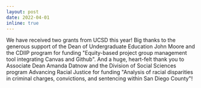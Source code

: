 ```yaml
---
layout: post
date: 2022-04-01
inline: true
---
```

We have received two grants from UCSD this year! Big thanks to the generous support of the Dean of Undergraduate Education John Moore and the CDIIP program for funding "Equity-based project group management tool integrating Canvas and Github". And a huge, heart-felt thank you to Associate Dean Amanda Datnow and the Division of Social Sciences program Advancing Racial Justice for funding "Analysis of racial disparities in criminal charges, convictions, and sentencing within San Diego County"!
